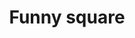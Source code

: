---
title: Funny square
tags: ["funny", "square", "shape", "silly", "cartoon", "comical", "joke"]
icon: funny-square
svg: '<svg xmlns="http://www.w3.org/2000/svg" width="24" height="24" fill="none" viewBox="0 0 24 24" stroke-width="1.5" stroke-linecap="round" stroke-linejoin="round" stroke="currentColor"><path d="m8.699 10.646-.104-.49m4.995-.55-.104-.49M8.5 15.57c1.258.316 2.686.316 4.123-.069 1.436-.385 2.672-1.099 3.604-2.001"/><path d="m12.587 15.637.478.974a1.5 1.5 0 1 0 2.693-1.322l-.46-.935"/><path d="M3 12c0-4.243 0-6.364 1.318-7.682C5.636 3 7.758 3 12 3c4.243 0 6.364 0 7.682 1.318C21 5.636 21 7.758 21 12c0 4.243 0 6.364-1.318 7.682C18.364 21 16.242 21 12 21c-4.243 0-6.364 0-7.682-1.318C3 18.364 3 16.242 3 12"/></svg>'
---
